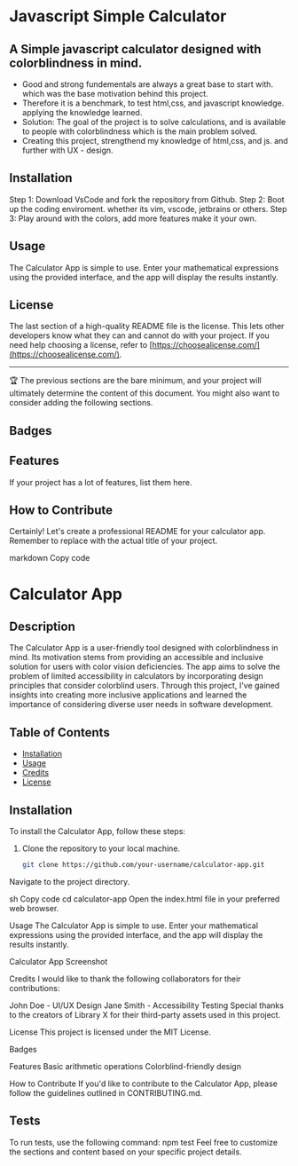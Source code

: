 # Javascript Simple Calculator

## A Simple javascript calculator designed with colorblindness in mind.

- Good and strong fundementals are always a great base to start with. which was the base motivation behind this project. 
- Therefore it is a benchmark, to test html,css, and javascript knowledge. applying the knowledge learned.
- Solution: The goal of the project is to solve calculations, and is available to people with colorblindness which is the main problem solved.
- Creating this project, strengthend my knowledge of html,css, and js. and further with UX - design.


## Installation

Step 1: Download VsCode and fork the repository from Github.
Step 2: Boot up the coding enviroment. whether its vim, vscode, jetbrains or others.
Step 3: Play around with the colors, add more features make it your own.

## Usage

The Calculator App is simple to use. Enter your mathematical expressions using the provided interface, and the app will display the results instantly.


## License

The last section of a high-quality README file is the license. This lets other developers know what they can and cannot do with your project. If you need help choosing a license, refer to [https://choosealicense.com/](https://choosealicense.com/).

---

🏆 The previous sections are the bare minimum, and your project will ultimately determine the content of this document. You might also want to consider adding the following sections.

## Badges


## Features

If your project has a lot of features, list them here.

## How to Contribute



Certainly! Let's create a professional README for your calculator app. Remember to replace <Your-Project-Title> with the actual title of your project.

markdown
Copy code
# Calculator App

## Description

The Calculator App is a user-friendly tool designed with colorblindness in mind. Its motivation stems from providing an accessible and inclusive solution for users with color vision deficiencies. The app aims to solve the problem of limited accessibility in calculators by incorporating design principles that consider colorblind users. Through this project, I've gained insights into creating more inclusive applications and learned the importance of considering diverse user needs in software development.

## Table of Contents

- [Installation](#installation)
- [Usage](#usage)
- [Credits](#credits)
- [License](#license)

## Installation

To install the Calculator App, follow these steps:

1. Clone the repository to your local machine.
   ```sh
   git clone https://github.com/your-username/calculator-app.git
Navigate to the project directory.

sh
Copy code
cd calculator-app
Open the index.html file in your preferred web browser.

Usage
The Calculator App is simple to use. Enter your mathematical expressions using the provided interface, and the app will display the results instantly.

Calculator App Screenshot

Credits
I would like to thank the following collaborators for their contributions:

John Doe - UI/UX Design
Jane Smith - Accessibility Testing
Special thanks to the creators of Library X for their third-party assets used in this project.

License
This project is licensed under the MIT License.

Badges

Features
Basic arithmetic operations
Colorblind-friendly design

How to Contribute
If you'd like to contribute to the Calculator App, please follow the guidelines outlined in CONTRIBUTING.md.

## Tests
To run tests, use the following command:
npm test
Feel free to customize the sections and content based on your specific project details.
